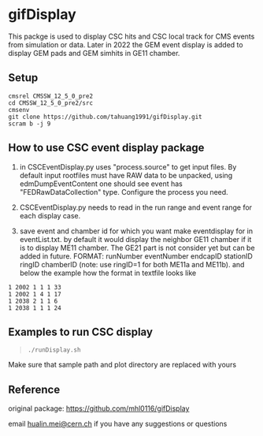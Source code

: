 # gifDisplay



This packge is used to display CSC hits and CSC local track for CMS events from simulation or data. Later in 2022 the GEM event display is added to display GEM pads and GEM simhits in GE11 chamber. 

## Setup
```
cmsrel CMSSW_12_5_0_pre2
cd CMSSW_12_5_0_pre2/src
cmsenv
git clone https://github.com/tahuang1991/gifDisplay.git
scram b -j 9
```
## How to use CSC event display package 


 1. in CSCEventDisplay.py uses "process.source" to get input files.
  By default input rootfiles must have RAW data to be unpacked, using edmDumpEventContent one should 
  see event has "FEDRawDataCollection" type. Configure the process you need.
 
 1. CSCEventDisplay.py needs to read in the run range and event range for each display case.
 
 1. save event and chamber id for which you want make eventdisplay for in eventList.txt. by default it would display the neighbor GE11 chamber if it is to display ME11 chamber.  The GE21 part is not consider yet but can be added in future. 
   FORMAT: runNumber eventNumber endcapID stationID ringID chamberID (note: use ringID=1 for both ME11a and ME11b). and below the example how the format in textfile looks like
```   
1 2002 1 1 1 33
1 2002 1 4 1 17
1 2038 2 1 1 6
1 2038 1 1 1 24
```
## Examples to run CSC display

>```
>./runDisplay.sh
>```
Make sure that sample path and plot directory are replaced with yours
## Reference
original package:
https://github.com/mhl0116/gifDisplay

email hualin.mei@cern.ch if you have any suggestions or questions
